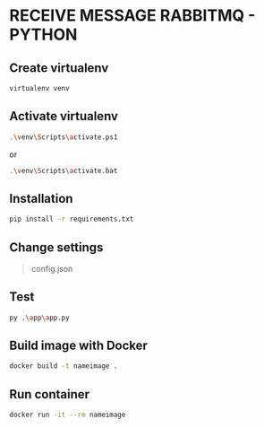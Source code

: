 # RECEIVE MESSAGE RABBITMQ - PYTHON

## Create virtualenv
```bash
virtualenv venv
```
## Activate virtualenv
```bash
.\venv\Scripts\activate.ps1
```
or
```bash
.\venv\Scripts\activate.bat
```

## Installation
```bash
pip install -r requirements.txt
```
## Change settings

>config.json

## Test
```bash
py .\app\app.py
```

## Build image with Docker
```bash
docker build -t nameimage .
```

## Run container
```bash
docker run -it --rm nameimage
```

